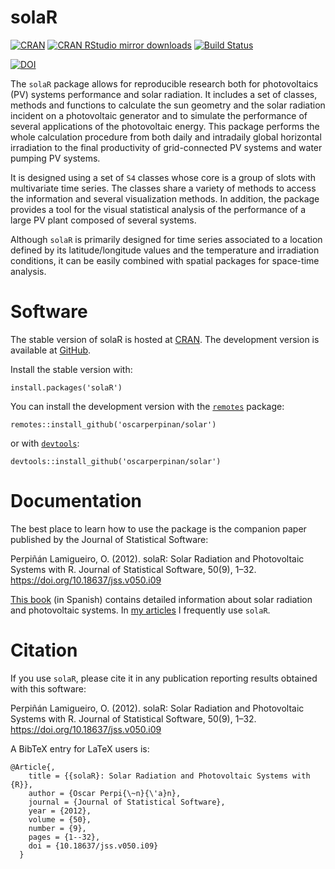 solaR
=====
[![CRAN](https://www.r-pkg.org/badges/version/solaR)](https://www.r-pkg.org/pkg/solaR)
[![CRAN RStudio mirror downloads](https://cranlogs.r-pkg.org/badges/solaR)](https://www.r-pkg.org/pkg/solaR)
[![Build Status](https://github.com/oscarperpinan/solar/workflows/R-CMD-check/badge.svg)](https://github.com/oscarperpinan/solar/actions)

[![DOI](https://upload.wikimedia.org/wikipedia/commons/1/11/DOI_logo.svg)](https://doi.org/10.18637/jss.v050.i09)


The `solaR` package allows for reproducible research both for
photovoltaics (PV) systems performance and solar radiation. It
includes a set of classes, methods and functions to calculate the sun
geometry and the solar radiation incident on a photovoltaic generator
and to simulate the performance of several applications of the
photovoltaic energy. This package performs the whole calculation
procedure from both daily and intradaily global horizontal irradiation
to the final productivity of grid-connected PV systems and water
pumping PV systems.

It is designed using a set of `S4` classes whose core is a group of
slots with multivariate time series. The classes share a variety of
methods to access the information and several visualization
methods. In addition, the package provides a tool for the visual
statistical analysis of the performance of a large PV plant composed
of several systems.

Although `solaR` is primarily designed for time series associated to a
location defined by its latitude/longitude values and the temperature
and irradiation conditions, it can be easily combined with spatial
packages for space-time analysis.

# Software #

The stable version of solaR is hosted at
[CRAN](https://cran.r-project.org/package=solaR). The development
version is available at
[GitHub](https://github.com/oscarperpinan/solar/).

Install the stable version with:

    install.packages('solaR')

You can install the development version with the [`remotes`](https://github.com/r-lib/remotes) package:

	remotes::install_github('oscarperpinan/solar')

or with [`devtools`](https://github.com/r-lib/devtools):

    devtools::install_github('oscarperpinan/solar')

# Documentation #

The best place to learn how to use the package is the companion paper
published by the Journal of Statistical Software:

Perpiñán Lamigueiro, O. (2012). solaR: Solar Radiation and
Photovoltaic Systems with R. Journal of Statistical Software, 50(9),
1–32. https://doi.org/10.18637/jss.v050.i09

[This book](https://oscarperpinan.github.io/esf/) (in
Spanish) contains detailed information about solar radiation and
photovoltaic systems. In
[my articles](https://oscarperpinan.github.io/) I frequently use
`solaR`. 

# Citation #

If you use `solaR`, please cite it in any publication reporting
results obtained with this software:

Perpiñán Lamigueiro, O. (2012). solaR: Solar Radiation and
Photovoltaic Systems with R. Journal of Statistical Software, 50(9),
1–32. https://doi.org/10.18637/jss.v050.i09

A BibTeX entry for LaTeX users is:

    @Article{,
        title = {{solaR}: Solar Radiation and Photovoltaic Systems with {R}},
        author = {Oscar Perpi{\~n}{\'a}n},
        journal = {Journal of Statistical Software},
        year = {2012},
        volume = {50},
        number = {9},
        pages = {1--32},
		doi = {10.18637/jss.v050.i09}
      }

